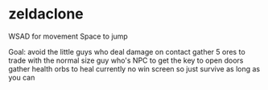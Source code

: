 # zeldaclone

WSAD for movement Space to jump

Goal: avoid the little guys who deal damage on contact
gather 5 ores to trade with the normal size guy who's NPC to get the key to open doors
gather health orbs to heal
currently no win screen so just survive as long as you can